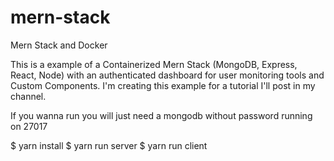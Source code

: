 # mern-stack
Mern Stack and Docker

This is a example of a Containerized Mern Stack (MongoDB, Express, React, Node) with an authenticated dashboard for user monitoring tools and Custom Components. I'm creating this example for a tutorial I'll post in my channel.

If you wanna run you will just need a mongodb without password running on 27017

$ yarn install
$ yarn run server
$ yarn run client
